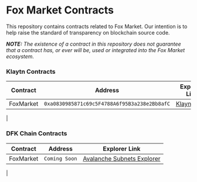 # Fox Market Contracts

This repository contains contracts related to Fox Market. Our intention is to help raise the standard of
transparency on blockchain source code.

***NOTE:** The existence of a contract in this repository does not guarantee that a contract has, or ever will be,
used or integrated into the Fox Market ecosystem.*


### Klaytn Contracts

| Contract  | Address                                      |                                       Explorer Link                                       |
|:---------:|----------------------------------------------|:-----------------------------------------------------------------------------------------:|
| FoxMarket | `0xa0830985871c69c5F4788A6f95B3a238e2Bb8afC` | [Klaynscope](https://scope.klaytn.com/account/0xa0830985871c69c5F4788A6f95B3a238e2Bb8afC) |
|

### DFK Chain Contracts

| Contract  | Address       |                                   Explorer Link                                   |
|:---------:|---------------|:---------------------------------------------------------------------------------:|
| FoxMarket | `Coming Soon` | [Avalanche Subnets Explorer](https://subnets.avax.network/defi-kingdoms/address/) |
|